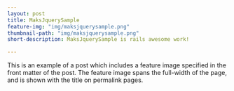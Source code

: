 ```yaml
---
layout: post
title: MaksJquerySample
feature-img: "img/maksjquerysample.png"
thumbnail-path: "img/maksjquerysample.png"
short-description: MaksJquerySample is rails awesome work!

---
```

This is an example of a post which includes a feature image specified in the front matter of the post. The feature image spans the full-width of the page, and is shown with the title on permalink pages.
